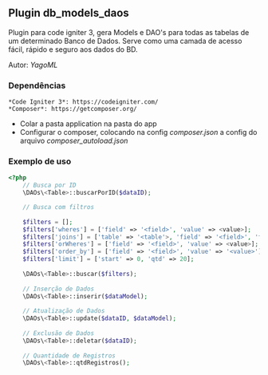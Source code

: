 ## Plugin db_models_daos
Plugin para code igniter 3, gera Models e DAO's para todas as tabelas de um determinado Banco de Dados.
Serve como uma camada de acesso fácil, rápido e seguro aos dados do BD.

Autor: _YagoML_

### Dependências
	*Code Igniter 3*: https://codeigniter.com/
	*Composer*: https://getcomposer.org/

- Colar a pasta application na pasta do app
- Configurar o composer, colocando na config _composer.json_ a config do arquivo _composer_autoload.json_

### Exemplo de uso
```php
<?php
	// Busca por ID
	\DAOs\<Table>::buscarPorID($dataID);

	// Busca com filtros
	
	$filters = [];
	$filters['wheres'] = ['field' => '<field>', 'value' => <value>];
	$filters['joins'] = ['table' => '<table'>, 'field' => '<field>', 'fk' => '<f_key>'];
	$filters['orWheres'] = ['field' => '<field>', 'value' => <value>];
	$filters['order_by'] = ['field' => '<field>', 'value' => '<value>'];
	$filters['limit'] = ['start' => 0, 'qtd' => 20];
	
	\DAOs\<Table>::buscar($filters);
	
	// Inserção de Dados
	\DAOs\<Table>::inserir($dataModel);
	
	// Atualização de Dados
	\DAOs\<Table>::update($dataID, $dataModel);
	
	// Exclusão de Dados
	\DAOs\<Table>::deletar($dataID);
	
	// Quantidade de Registros
	\DAOs\<Table>::qtdRegistros();
```
